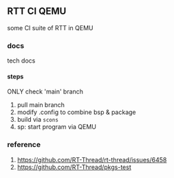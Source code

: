 ## RTT CI QEMU

some CI suite of RTT in QEMU

### docs

tech docs

#### steps

ONLY check 'main' branch

1. pull main branch
2. modify .config to combine bsp & package
3. build via `scons`
4. sp: start program via QEMU

### reference

1. https://github.com/RT-Thread/rt-thread/issues/6458
2. https://github.com/RT-Thread/pkgs-test
